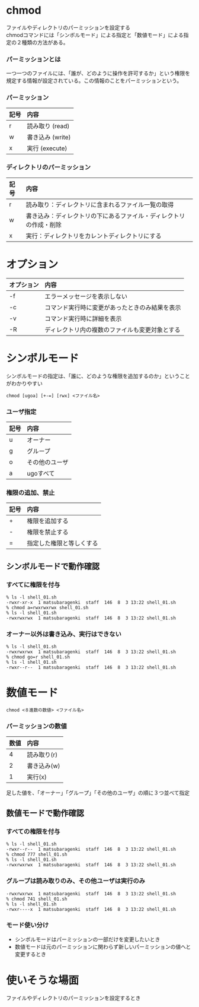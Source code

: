# chmod
ファイルやディレクトリのパーミッションを設定する<br>
chmodコマンドには「シンボルモード」による指定と「数値モード」による指定の２種類の方法がある。
### パーミッションとは
一つ一つのファイルには、「誰が、どのように操作を許可するか」という権限を規定する情報が設定されている。この情報のことをパーミッションという。

### パーミッション
| 記号 | 内容 |
| :--- | :--- |
| r | 読み取り (read) | 
| w | 書き込み (write) |
| x | 実行 (execute) |

### ディレクトリのパーミッション
| 記号 | 内容 |
| :--- | :--- |
| r | 読み取り：ディレクトリに含まれるファイル一覧の取得 | 
| w | 書き込み：ディレクトリの下にあるファイル・ディレクトリの作成・削除 |
| x | 実行：ディレクトリをカレントディレクトリにする |

# オプション
| オプション | 内容 |
| :--- | :--- |
| -f | エラーメッセージを表示しない | 
| -c | コマンド実行時に変更があったときのみ結果を表示 | 
| -v | コマンド実行時に詳細を表示 | 
| -R | ディレクトリ内の複数のファイルも変更対象とする |

# シンボルモード
シンボルモードの指定は、「誰に、どのような権限を追加するのか」ということがわかりやすい
```
chmod [ugoa] [+-=] [rwx] <ファイル名>
```
### ユーザ指定
| 記号 | 内容 |
| :--- | :--- |
| u | オーナー | 
| g | グループ |
| o | その他のユーザ |
| a | ugoすべて |

### 権限の追加、禁止
| 記号 | 内容 |
| :--- | :--- |
| + | 権限を追加する | 
| - | 権限を禁止する |
| = | 指定した権限と等しくする |

## シンボルモードで動作確認
### すべてに権限を付与

```
% ls -l shell_01.sh
-rwxr-xr-x  1 matsubaragenki  staff  146  8  3 13:22 shell_01.sh
% chmod a=rwxrwxrwx shell_01.sh
% ls -l shell_01.sh
-rwxrwxrwx  1 matsubaragenki  staff  146  8  3 13:22 shell_01.sh
```
### オーナー以外は書き込み、実行はできない
```
% ls -l shell_01.sh
-rwxrwxrwx  1 matsubaragenki  staff  146  8  3 13:22 shell_01.sh
% chmod go=r shell_01.sh
% ls -l shell_01.sh     
-rwxr--r--  1 matsubaragenki  staff  146  8  3 13:22 shell_01.sh
```

# 数値モード
```
chmod <８進数の数値> <ファイル名>
```
### パーミッションの数値
| 数値 | 内容 |
| :--- | :--- |
| 4 | 読み取り(r) | 
| 2 | 書き込み(w) |
| 1 | 実行(x) |

足した値を、「オーナー」「グループ」「その他のユーザ」の順に３つ並べて指定

## 数値モードで動作確認
### すべての権限を付与
```
% ls -l shell_01.sh 
-rwxr--r--  1 matsubaragenki  staff  146  8  3 13:22 shell_01.sh
% chmod 777 shell_01.sh
% ls -l shell_01.sh    
-rwxrwxrwx  1 matsubaragenki  staff  146  8  3 13:22 shell_01.sh
```
### グループは読み取りのみ、その他ユーザは実行のみ
```
-rwxrwxrwx  1 matsubaragenki  staff  146  8  3 13:22 shell_01.sh
% chmod 741 shell_01.sh
% ls -l shell_01.sh    
-rwxr----x  1 matsubaragenki  staff  146  8  3 13:22 shell_01.sh
```

### モード使い分け
- シンボルモードはパーミッションの一部だけを変更したいとき
- 数値モードは元のパーミッションに関わらず新しいパーミッションの値へと変更するとき


# 使いそうな場面
ファイルやディレクトリのパーミッションを設定するとき
